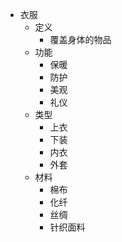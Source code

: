 - 衣服
  - 定义
    - 覆盖身体的物品
  - 功能
    - 保暖
    - 防护
    - 美观
    - 礼仪
  - 类型
    - 上衣
    - 下装
    - 内衣
    - 外套
  - 材料
    - 棉布
    - 化纤
    - 丝绸
    - 针织面料